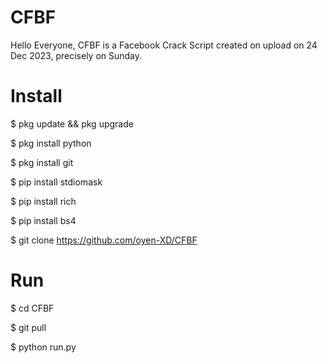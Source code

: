 # CFBF
Hello Everyone, CFBF is a Facebook Crack Script created on upload on 24 Dec 2023, precisely on Sunday.

# Install
$ pkg update && pkg upgrade

$ pkg install python

$ pkg install git

$ pip install stdiomask

$ pip install rich

$ pip install bs4

$ git clone https://github.com/oyen-XD/CFBF

# Run
$ cd CFBF

$ git pull

$ python run.py
